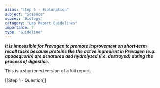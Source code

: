 ```yaml
---
alias: "Step 5 - Explanation"
subject: "Science"
subset: "Biology"
catagory: "Lab Report Guidelines"
importance: 7
type: "Guideline"
---
```


_**It is impossible for Prevagen to promote improvement on short-term recall tasks because proteins like the active ingredient in Prevagen (e.g. apoaequorin) are denatured and hydrolyzed (i.e. destroyed) during the process of digestion.**_

This is a shortened version of a full report.

[[Step 1 - Question]]